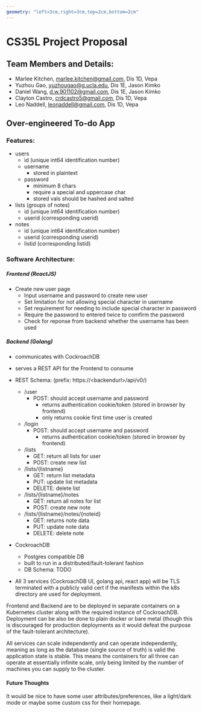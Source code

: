```yaml
---
geometry: "left=3cm,right=3cm,top=2cm,bottom=2cm"
---
```


# CS35L Project Proposal

## Team Members and Details:

- Marlee Kitchen, marlee.kitchen@gmail.com, Dis 1D, Vepa
- Yuzhou Gao, yuzhougao@g.ucla.edu, Dis 1E, Jason Kimko
- Daniel Wang, d.w.901102@gmail.com, Dis 1E, Jason Kimko
- Clayton Castro, crdcastro5@gmail.com, Dis 1D, Vepa
- Leo Naddell, leonaddell@gmail.com, Dis 1D, Vepa


## Over-engineered To-do App

### Features:

* users
    * id (unique int64 identification number)
    * username 
        * stored in plaintext
    * password 
        * minimum 8 chars
        * require a special and uppercase char
        * stored vals should be hashed and salted
* lists (groups of notes)
    * id (unique int64 identification number)
    * userid (corresponding userid)
* notes
    * id (unique int64 identification number)
    * userid (corresponding userid)
    * listid (corresponding listid)

### Software Architecture:

##### Frontend (ReactJS)

- Create new user page
    - Input username and password to create new user
    - Set limitation for not allowing special character in username
    - Set requirement for needing to include special character in password
    - Require the password to entered twice to comfirm the password
    - Check for reponse from backend whether the username has been used


##### Backend (Golang)

- communicates with CockroachDB
- serves a REST API for the Frontend to consume
- REST Schema: (prefix: https://\<backendurl\>/api/v0/)
    - /user
        - POST: should accept username and password
            - returns authentication cookie/token (stored in browser by frontend)
            - only returns cookie first time user is created
    - /login
        - POST: should accept username and password
            - returns authentication cookie/token (stored in browser by frontend)
    - /lists
        - GET: return all lists for user
        - POST: create new list
    - /lists/{listname}
        - GET: return list metadata
        - PUT: update list metadata
        - DELETE: delete list
    - /lists/{listname}/notes
        - GET: return all notes for list
        - POST: create new note
    - /lists/{listname}/notes/{noteid}
        - GET: returns note data
        - PUT: update note data
        - DELETE: delete note

- CockroachDB
    - Postgres compatible DB
    - built to run in a distributed/fault-tolerant fashion
    - DB Schema: TODO

- All 3 services (CockroachDB UI, golang api, react app) will be TLS terminated with a publicly valid cert if the manifests within the k8s directory
are used for deployment.

Frontend and Backend are to be deployed in separate containers on a Kubernetes cluster along with the required instance of CockroachDB.
Deployment can be also be done to plain docker or bare metal (though this is discouraged for production deployments as it would defeat the 
purpose of the fault-tolerant architecture).

All services can scale independently and can operate independently, meaning as long as the database (single source of truth) is valid the application state is stable.
This means the containers for all three can operate at essentially infinite scale, only being limited by the number of machines you can supply
to the cluster.

#### Future Thoughts

It would be nice to have some user attributes/preferences, like a light/dark mode or maybe some custom css for their homepage.
